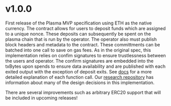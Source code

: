 # v1.0.0

First release of the Plasma MVP specification using ETH as the native currency. The contract allows for users to deposit funds which are assigned to a unique nonce.
These deposits can subsequently be spent on the plasma chain that is run by the operator. The operator also must publish block headers and metadata to the contract.
These committments can be batched into one call to save on gas fees. As in the original spec, this implementation relies on confim signatures to ensure trustlessness
between the users and operator. The confirm signatures are embedded into the txBytes upon spends to ensure data availability and are published with each exited output
with the exception of deposit exits. See [docs](https://github.com/FourthState/plasma-mvp-rootchain/blob/master/docs/plasmaMVPFunctions.md) for a more detailed explanation of each function call. Our [research repository](https://github.com/fourthstate/plasma-research) has 
information about many of the design decisions in this implementation.

There are several improvements such as arbitrary ERC20 support that will be included in upcoming releases!

